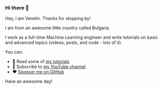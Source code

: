 ### Hi there 👋

Hey, I am Venelin. Thanks for stopping by!

I am from an awesome little country called Bulgaria.

I work as a full-time Machine Learning engineer and write tutorials on basic and advanced topics (videos, posts, and code - lots of it).

You can:

- 📖 Read some of [my tutorials](https://curiousily.com/) 
- 🍿 Subscribe to [my YouTube channel](http://bit.ly/venelin-subscribe)
- ❤️ [Sponsor me on GitHub](https://github.com/sponsors/curiousily)

Have an awesome day!
